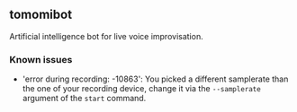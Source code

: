 tomomibot
---

Artificial intelligence bot for live voice improvisation.

### Known issues

* 'error during recording: -10863': You picked a different samplerate than the one of your recording device, change it via the `--samplerate` argument of the `start` command.
